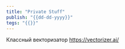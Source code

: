 ```yaml
---
title: "Private Stuff"
publish: "{{dd-dd-yyyy}}"
tegs: "{{}}"
---
```


Классный векторизатор
https://vectorizer.ai/
